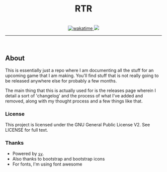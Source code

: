 <div align="center">
  <h1>RTR</h1>
  <br>
  <a href="https://wakatime.com/badge/user/096fb73c-2b1b-48e7-975e-89bfd40f424d/project/9782c29b-2264-46b7-9049-ed1a93fe93f9">
    <img src="https://wakatime.com/badge/user/096fb73c-2b1b-48e7-975e-89bfd40f424d/project/9782c29b-2264-46b7-9049-ed1a93fe93f9.svg" alt="wakatime">
  </a>
  <a href="https://codecov.io/gh/JoshAU-04/RTR">
    <img src="https://codecov.io/gh/JoshAU-04/RTR/graph/badge.svg?token=KR0C64G1TB"/>
  </a>
</div>

<hr>
<br>


## About

This is essentially just a repo where I am documenting all the stuff for an
upcoming game that I am making. You'll find stuff that is not really going to
be released anywhere else for probably a few months.

The main thing that this is actually used for is the releases page wherein I
detail a sort of 'changelog' and the process of what I've added and removed,
along with my thought process and a few things like that.

### License

This project is licensed under the GNU General Public License V2. See LICENSE
for full text.

### Thanks

 * Powered by [`sv`](https://github.com/sveltejs/cli).
 * Also thanks to bootstrap and bootstrap icons
 * For fonts, I'm using font awesome
